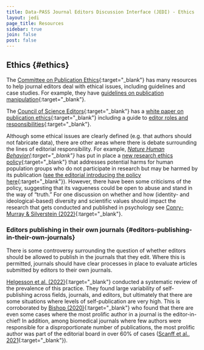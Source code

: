 ```yaml
---
title: Data-PASS Journal Editors Discussion Interface (JEDI) - Ethics
layout: jedi
page_title: Resources
sidebar: true
join: false
post: false
---
```


## Ethics {#ethics}

The [Committee on Publication Ethics](https://publicationethics.org/){:target="_blank"} has many resources to help journal editors deal with ethical issues, including guidelines and case studies. For example, they have [guidelines on publication manipulation](https://publicationethics.org/files/Systematic_manipulation_of_the_publication_process.pdf){:target="_blank"}.

The [Council of Science Editors](https://www.councilscienceeditors.org/){:target="_blank"} has a [white paper on publication ethics](https://www.councilscienceeditors.org/resource-library/editorial-policies/white-paper-on-publication-ethics/){:target="_blank"} including a guide to [editor roles and responsibilities](https://www.councilscienceeditors.org/resource-library/editorial-policies/white-paper-on-publication-ethics/2-1-editor-roles-and-responsibilities/){:target="_blank"}.

Although some ethical issues are clearly defined (e.g. that authors should not fabricate data), there are other areas where there is debate surrounding the lines of editorial responsibility. For example, *[Nature Human Behavior](https://www.nature.com/nathumbehav/){:target="_blank"}* has put in place a [new research ethics policy](https://www.nature.com/nature-portfolio/editorial-policies/ethics-and-biosecurity){:target="_blank"} that addresses potential harms for human population groups who do not participate in research but may be harmed by its publication ([see the editorial introducing the policy here](https://www.nature.com/articles/s41562-022-01443-2){:target="_blank"}). However, there have been some criticisms of the policy, suggesting that its vagueness could be open to abuse and stand in the way of “truth.” For one discussion on whether and how (identity- and ideological-based) diversity and scientific values should impact the research that gets conducted and published in psychology see [Conry-Murray & Silverstein (2022)](https://doi.org/10.31234/osf.io/cskg2){:target="_blank"}.

### Editors publishing in their own journals {#editors-publishing-in-their-own-journals}

There is some controversy surrounding the question of whether editors should be allowed to publish in the journals that they edit. Where this is permitted, journals should have clear processes in place to evaluate articles submitted by editors to their own journals.

[Helgesson et al. (2022)](https://doi.org/10.1002/leap.1449){:target="_blank"} conducted a systematic review of the prevalence of this practice. They found large variability of self-publishing across fields, journals, and editors, but ultimately that there are some situations where levels of self-publication are very high. This is corroborated by [Bishop (2020)](http://deevybee.blogspot.com/2020/08/pepiops-prolific-editors-who-publish-in.html){:target="_blank"} who found that there are even some cases where the most prolific author in a journal is the editor-in-chief! In addition, among biomedical journals where few authors were responsible for a disproportionate number of publications, the most prolific author was part of the editorial board in over 60% of cases ([Scanff et al., 2021](https://doi.org/10.1371/journal.pbio.3001525){:target="_blank"}).